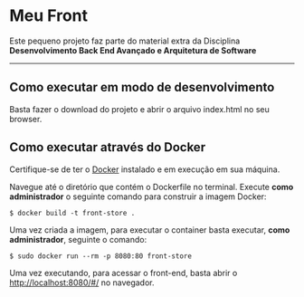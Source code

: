 # Meu Front

Este pequeno projeto faz parte do material extra da Disciplina **Desenvolvimento Back End Avançado e Arquitetura de Software** 

---
## Como executar em modo de desenvolvimento

Basta fazer o download do projeto e abrir o arquivo index.html no seu browser.

## Como executar através do Docker

Certifique-se de ter o [Docker](https://docs.docker.com/engine/install/) instalado e em execução em sua máquina.

Navegue até o diretório que contém o Dockerfile no terminal.
Execute **como administrador** o seguinte comando para construir a imagem Docker:

```
$ docker build -t front-store .
```

Uma vez criada a imagem, para executar o container basta executar, **como administrador**, seguinte o comando:

```
$ sudo docker run --rm -p 8080:80 front-store
```

Uma vez executando, para acessar o front-end, basta abrir o [http://localhost:8080/#/](http://localhost:8080/#/) no navegador.
